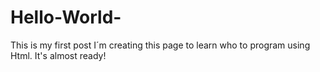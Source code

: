 # Hello-World-
This is my first post
I´m creating this page to learn who to program using Html.
It's almost ready!
